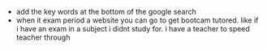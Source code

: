 - add the key words at the bottom of the google search
- when it exam period a website you can go to get bootcam tutored. like if i have an exam in a subject i didnt study for. i have a teacher to speed teacher through